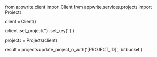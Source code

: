 from appwrite.client import Client
from appwrite.services.projects import Projects

client = Client()

(client
  .set_project('')
  .set_key('')
)

projects = Projects(client)

result = projects.update_project_o_auth('[PROJECT_ID]', 'bitbucket')
